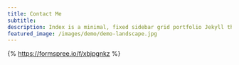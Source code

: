 ```yaml
---
title: Contact Me
subtitle:
description: Index is a minimal, fixed sidebar grid portfolio Jekyll theme.
featured_image: /images/demo/demo-landscape.jpg
---
```


{% https://formspree.io/f/xbjpgnkz %}
